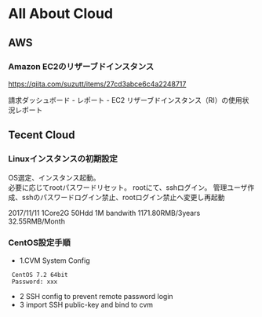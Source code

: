 All About Cloud
========

## AWS
### Amazon EC2のリザーブドインスタンス
https://qiita.com/suzutt/items/27cd3abce6c4a2248717

請求ダッシュボード - レポート - EC2 リザーブドインスタンス（RI）の使用状況レポート



## Tecent Cloud
### Linuxインスタンスの初期設定
 OS選定、インスタンス起動。  
 必要に応じてrootパスワードリセット。
 rootにて、sshログイン。
 管理ユーザ作成、sshのパスワードログイン禁止、rootログイン禁止へ変更し再起動

 2017/11/11 1Core2G 50Hdd 1M bandwith   1171.80RMB/3years 32.55RMB/Month  

### CentOS設定手順
+ 1.CVM System Config
 ```
  CentOS 7.2 64bit
  Password: xxx
 ```
+ 2 SSH config to prevent remote password login
+ 3 import SSH public-key and bind to cvm
 

